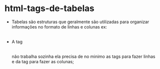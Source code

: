 # html-tags-de-tabelas

- Tabelas são estruturas que geralmente são utilizadas para organizar informações no formato de linhas e colunas ex: <table></table>

- A tag <table></table> não trabalha sozinha ela precisa de no minimo as tags <tr></tr> para fazer linhas e da tag <td></td> para fazer as colunas;

